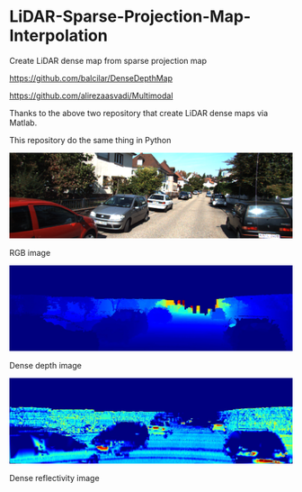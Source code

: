 # LiDAR-Sparse-Projection-Map-Interpolation
Create LiDAR dense map from sparse projection map 

https://github.com/balcilar/DenseDepthMap

https://github.com/alirezaasvadi/Multimodal

Thanks to the above two repository that create LiDAR dense maps via Matlab.

This repository do the same thing in Python

![image](https://github.com/Andyyyyyyyyyyyy/LiDAR-Sparse-Projection-Map-Interpolation/blob/master/Images/000008.png)

RGB image


![image](https://github.com/Andyyyyyyyyyyyy/LiDAR-Sparse-Projection-Map-Interpolation/blob/master/DenseDepthMap/000008.jpg)

Dense depth image

![image](https://github.com/Andyyyyyyyyyyyy/LiDAR-Sparse-Projection-Map-Interpolation/blob/master/DenseReflectivityMap/000008.jpg)

Dense reflectivity image
